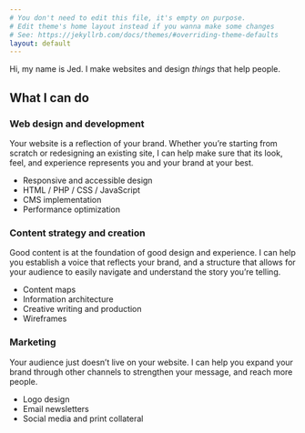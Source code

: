 ```yaml
---
# You don't need to edit this file, it's empty on purpose.
# Edit theme's home layout instead if you wanna make some changes
# See: https://jekyllrb.com/docs/themes/#overriding-theme-defaults
layout: default
---
```

Hi, my name is <span class="brand">Jed</span>. I make websites and design *things* that help people.

## What I can do

### Web design and development

Your website is a reflection of your brand. Whether you’re starting from scratch or redesigning an existing site, I can help make sure that its look, feel, and experience represents you and your brand at your best.

* Responsive and accessible design
* HTML / PHP / CSS / JavaScript
* CMS implementation
* Performance optimization

### Content strategy and creation

Good content is at the foundation of good design and experience. I can help you establish a voice that reflects your brand, and a structure that allows for your audience to easily navigate and understand the story you’re telling.

* Content maps
* Information architecture
* Creative writing and production
* Wireframes

### Marketing

Your audience just doesn’t live on your website. I can help you expand your brand through other channels to strengthen your message, and reach more people.

* Logo design
* Email newsletters
* Social media and print collateral
